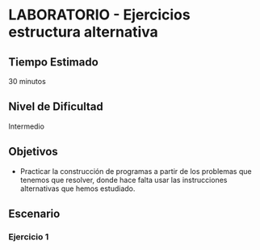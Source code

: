 # LABORATORIO - Ejercicios estructura alternativa

## Tiempo Estimado

30 minutos

## Nivel de Dificultad

Intermedio

## Objetivos
 
* Practicar la construcción de programas a partir de los problemas que tenemos que resolver, donde hace falta usar las instrucciones alternativas que hemos estudiado.

## Escenario

### Ejercicio 1

